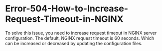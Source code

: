 # Error-504-How-to-Increase-Request-Timeout-in-NGINX
To solve this issue, you need to increase request timeout in NGINX server configuration. The default, NGINX request timeout is 60 seconds. Which can be increased or decreased by updating the configuration files.
